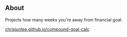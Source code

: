 ## About
Projects how many weeks you're away from financial goal. 

[chrisjunlee.github.io/compound-goal-calc](https://chrisjunlee.github.io/compound-goal-calc/)